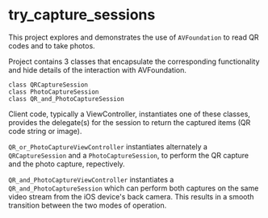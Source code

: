 # try_capture_sessions

This project explores and demonstrates the use of `AVFoundation` to read QR codes and to take photos.

Project contains 3 classes that encapsulate the corresponding functionality and hide details of the interaction with AVFoundation.

```
class QRCaptureSession
class PhotoCaptureSession
class QR_and_PhotoCaptureSession
```
Client code, typically a ViewController, instantiates one of these classes, provides the delegate(s) for the session to return the captured items (QR code string or image).

`QR_or_PhotoCaptureViewController` instantiates alternately a `QRCaptureSession` and a `PhotoCaptureSession`, to perform the QR capture and the photo capture, repectively.

 `QR_and_PhotoCaptureViewController` instantiates a `QR_and_PhotoCaptureSession` which can perform both captures on the same video stream from the iOS device's back camera. This results in a smooth transition between the two modes of operation.
